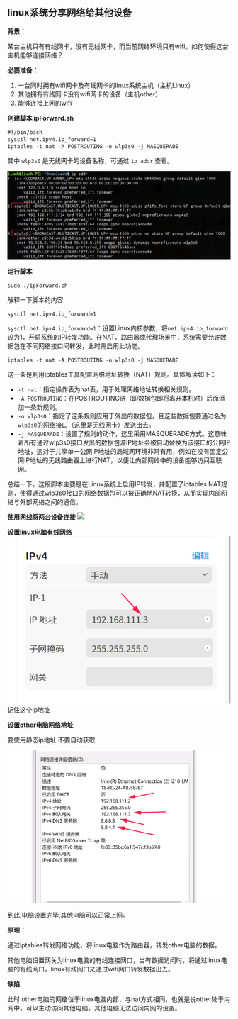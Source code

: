 ## linux系统分享网络给其他设备

**背景：** 

某台主机只有有线网卡，没有无线网卡，而当前网络环境只有wifi。如何使得这台主机能够连接网络？ 

**必要准备：**
1. 一台同时拥有wifi网卡及有线网卡的linux系统主机（主机Linux）
2. 其他拥有有线网卡没有wifi网卡的设备（主机other）
3. 能够连接上网的wifi 

**创建脚本 ipForward.sh** 
```shell 
#!/bin/bash 
sysctl net.ipv4.ip_forward=1 
iptables -t nat -A POSTROUTING -o wlp3s0 -j MASQUERADE 
```
 其中 `wlp3s0` 是无线网卡的设备名称，可通过 `ip addr` 查看。

![](附件/Pasted%20image%2020240111092741.png)

**运行脚本** 

```shell
sudo ./ipForward.sh
```

解释一下脚本的内容

```shell
sysctl net.ipv4.ip_forward=1
```

`sysctl net.ipv4.ip_forward=1`：设置Linux内核参数，将`net.ipv4.ip_forward`设为1，开启系统的IP转发功能。在NAT、路由器或代理场景中，系统需要允许数据包在不同网络接口间转发，此时需启用此功能。

```shell
iptables -t nat -A POSTROUTING -o wlp3s0 -j MASQUERADE
```

这一条是利用iptables工具配置网络地址转换（NAT）规则。具体解读如下：

- `-t nat`：指定操作表为nat表，用于处理网络地址转换相关规则。
- `-A POSTROUTING`：在POSTROUTING链（即数据包即将离开本机时）后面添加一条新规则。
- `-o wlp3s0`：指定了这条规则应用于外出的数据包，且这些数据包要通过名为`wlp3s0`的网络接口（这里是无线网卡）发送出去。
- `-j MASQUERADE`：设置了规则的动作，这里采用MASQUERADE方式。这意味着所有通过wlp3s0接口发出的数据包源IP地址会被自动替换为该接口的公网IP地址，这对于共享单一公网IP地址的局域网环境非常有用，例如在没有固定公网IP地址的无线路由器上进行NAT，以便让内部网络中的设备能够访问互联网。

总结一下，这段脚本主要是在Linux系统上启用IP转发，并配置了iptables NAT规则，使得通过wlp3s0接口的网络数据包可以被正确地NAT转换，从而实现内部网络与外部网络之间的通信。

**使用网线将两台设备连接**
![](电脑连接)

**设置linux电脑有线网络**
![](附件/Pasted%20image%2020240111093415.png)
记住这个ip地址

**设置other电脑网络地址** 

要使用静态ip地址 不要自动获取

![](附件/Pasted%20image%2020240111093555.png)


到此,电脑设置完毕,其他电脑可以正常上网。

**原理：**

通过iptables转发网络功能，将linux电脑作为路由器，转发other电脑的数据。

其他电脑设置网关为linux电脑的有线连接网口，当有数据访问时，将通过linux电脑的有线网口，linux有线网口又通过wifi网口转发数据出去。


**缺陷**

此时 other电脑的网络位于linux电脑内部，与nat方式相同，也就是说other处于内网中，可以主动访问其他电脑，其他电脑无法访问内网的设备。